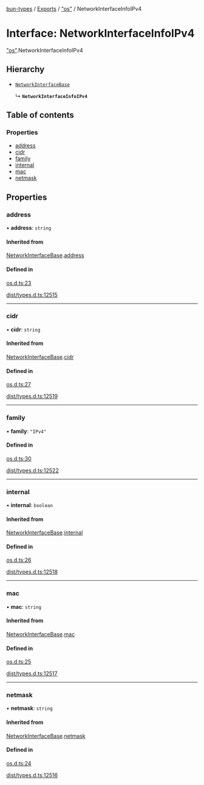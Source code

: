 [bun-types](../README.md) / [Exports](../modules.md) / ["os"](../modules/os_.md) / NetworkInterfaceInfoIPv4

# Interface: NetworkInterfaceInfoIPv4

["os"](../modules/os_.md).NetworkInterfaceInfoIPv4

## Hierarchy

- [`NetworkInterfaceBase`](os_.NetworkInterfaceBase.md)

  ↳ **`NetworkInterfaceInfoIPv4`**

## Table of contents

### Properties

- [address](os_.NetworkInterfaceInfoIPv4.md#address)
- [cidr](os_.NetworkInterfaceInfoIPv4.md#cidr)
- [family](os_.NetworkInterfaceInfoIPv4.md#family)
- [internal](os_.NetworkInterfaceInfoIPv4.md#internal)
- [mac](os_.NetworkInterfaceInfoIPv4.md#mac)
- [netmask](os_.NetworkInterfaceInfoIPv4.md#netmask)

## Properties

### address

• **address**: `string`

#### Inherited from

[NetworkInterfaceBase](os_.NetworkInterfaceBase.md).[address](os_.NetworkInterfaceBase.md#address)

#### Defined in

[os.d.ts:23](https://github.com/valgaze/bun-types/blob/5e53f27/os.d.ts#L23)

[dist/types.d.ts:12515](https://github.com/valgaze/bun-types/blob/5e53f27/dist/types.d.ts#L12515)

___

### cidr

• **cidr**: `string`

#### Inherited from

[NetworkInterfaceBase](os_.NetworkInterfaceBase.md).[cidr](os_.NetworkInterfaceBase.md#cidr)

#### Defined in

[os.d.ts:27](https://github.com/valgaze/bun-types/blob/5e53f27/os.d.ts#L27)

[dist/types.d.ts:12519](https://github.com/valgaze/bun-types/blob/5e53f27/dist/types.d.ts#L12519)

___

### family

• **family**: ``"IPv4"``

#### Defined in

[os.d.ts:30](https://github.com/valgaze/bun-types/blob/5e53f27/os.d.ts#L30)

[dist/types.d.ts:12522](https://github.com/valgaze/bun-types/blob/5e53f27/dist/types.d.ts#L12522)

___

### internal

• **internal**: `boolean`

#### Inherited from

[NetworkInterfaceBase](os_.NetworkInterfaceBase.md).[internal](os_.NetworkInterfaceBase.md#internal)

#### Defined in

[os.d.ts:26](https://github.com/valgaze/bun-types/blob/5e53f27/os.d.ts#L26)

[dist/types.d.ts:12518](https://github.com/valgaze/bun-types/blob/5e53f27/dist/types.d.ts#L12518)

___

### mac

• **mac**: `string`

#### Inherited from

[NetworkInterfaceBase](os_.NetworkInterfaceBase.md).[mac](os_.NetworkInterfaceBase.md#mac)

#### Defined in

[os.d.ts:25](https://github.com/valgaze/bun-types/blob/5e53f27/os.d.ts#L25)

[dist/types.d.ts:12517](https://github.com/valgaze/bun-types/blob/5e53f27/dist/types.d.ts#L12517)

___

### netmask

• **netmask**: `string`

#### Inherited from

[NetworkInterfaceBase](os_.NetworkInterfaceBase.md).[netmask](os_.NetworkInterfaceBase.md#netmask)

#### Defined in

[os.d.ts:24](https://github.com/valgaze/bun-types/blob/5e53f27/os.d.ts#L24)

[dist/types.d.ts:12516](https://github.com/valgaze/bun-types/blob/5e53f27/dist/types.d.ts#L12516)

